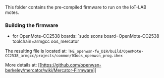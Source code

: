 This folder contains the pre-compiled firmware to run on the IoT-LAB motes.

### Building the firmware
* for OpenMote-CC2538 boards:
`sudo scons board=OpenMote-CC2538 toolchain=armgcc oos_mercator

The resulting file is located at:
`THE_openwsn-fw_DIR/build/OpenMote-CC2538_armgcc/projects/common/03oos_openwsn_prog.ihex`

More details at:
[[https://github.com/openwsn-berkeley/mercator/wiki/Mercator-Firmware]]
